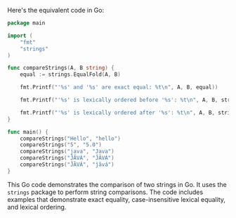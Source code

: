 Here's the equivalent code in Go:

```go
package main

import (
	"fmt"
	"strings"
)

func compareStrings(A, B string) {
	equal := strings.EqualFold(A, B)

	fmt.Printf("'%s' and '%s' are exact equal: %t\n", A, B, equal))

	fmt.Printf("'%s' is lexically ordered before '%s': %t\n", A, B, strings.Compare(A, B) < 0)))

	fmt.Printf("'%s' is lexically ordered after '%s': %t\n", A, B, strings.Compare(A, B) > 0)))
}

func main() {
	compareStrings("Hello", "hello")
	compareStrings("5", "5.0")
	compareStrings("java", "Java")
	compareStrings("ĴÃVÁ", "ĴÃVÁ")
	compareStrings("ĴÃVÁ", "ĵãvá")
}
```

This Go code demonstrates the comparison of two strings in Go. It uses the `strings` package to perform string comparisons. The code includes examples that demonstrate exact equality, case-insensitive lexical equality, and lexical ordering.
